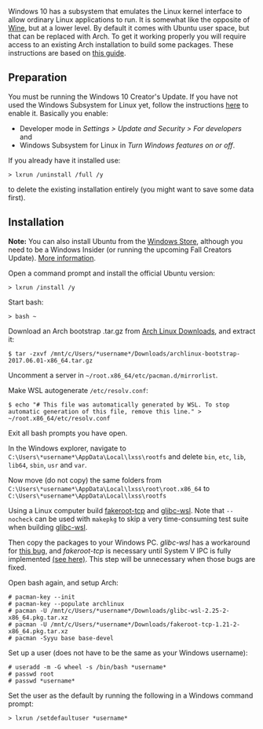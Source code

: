 Windows 10 has a subsystem that emulates the Linux kernel interface to allow ordinary Linux applications to run. It is somewhat like the opposite of [Wine](/index.php/Wine "Wine"), but at a lower level. By default it comes with Ubuntu user space, but that can be replaced with Arch. To get it working properly you will require access to an existing Arch installation to build some packages. These instructions are based on [this guide](https://www.reddit.com/r/bashonubuntuonwindows/comments/5vnne8/howto_installing_arch_on_wsl_manually/).

## Preparation

You must be running the Windows 10 Creator's Update. If you have not used the Windows Subsystem for Linux yet, follow the instructions [here](https://msdn.microsoft.com/en-gb/commandline/wsl/install_guide) to enable it. Basically you enable:

*   Developer mode in *Settings > Update and Security > For developers* and
*   Windows Subsystem for Linux in *Turn Windows features on or off*.

If you already have it installed use:

```
> lxrun /uninstall /full /y

```

to delete the existing installation entirely (you might want to save some data first).

## Installation

**Note:** You can also install Ubuntu from the [Windows Store](https://www.microsoft.com/en-us/store/p/ubuntu/9nblggh4msv6), although you need to be a Windows Insider (or running the upcoming Fall Creators Update). [More information](https://blogs.msdn.microsoft.com/commandline/2017/07/10/ubuntu-now-available-from-the-windows-store/).

Open a command prompt and install the official Ubuntu version:

```
> lxrun /install /y

```

Start bash:

```
> bash ~

```

Download an Arch bootstrap .tar.gz from [Arch Linux Downloads](https://www.archlinux.org/download/), and extract it:

```
$ tar -zxvf /mnt/c/Users/*username*/Downloads/archlinux-bootstrap-2017.06.01-x86_64.tar.gz

```

Uncomment a server in `~/root.x86_64/etc/pacman.d/mirrorlist`.

Make WSL autogenerate `/etc/resolv.conf`:

```
$ echo "# This file was automatically generated by WSL. To stop automatic generation of this file, remove this line." > ~/root.x86_64/etc/resolv.conf

```

Exit all bash prompts you have open.

In the Windows explorer, navigate to `C:\Users\*username*\AppData\Local\lxss\rootfs` and delete `bin`, `etc`, `lib`, `lib64`, `sbin`, `usr` and `var`.

Now move (do not copy) the same folders from `C:\Users\*username*\AppData\Local\lxss\root\root.x86_64` to `C:\Users\*username*\AppData\Local\lxss\rootfs`

Using a Linux computer build [fakeroot-tcp](https://aur.archlinux.org/packages/fakeroot-tcp/) and [glibc-wsl](https://aur.archlinux.org/packages/glibc-wsl/). Note that `--nocheck` can be used with `makepkg` to skip a very time-consuming test suite when building [glibc-wsl](https://aur.archlinux.org/packages/glibc-wsl/).

Then copy the packages to your Windows PC. *glibc-wsl* has a workaround for [this bug](https://github.com/Microsoft/BashOnWindows/issues/1878), and *fakeroot-tcp* is necessary until System V IPC is fully implemented [(see here)](https://github.com/Microsoft/BashOnWindows/issues/1016). This step will be unnecessary when those bugs are fixed.

Open bash again, and setup Arch:

```
# pacman-key --init
# pacman-key --populate archlinux
# pacman -U /mnt/c/Users/*username*/Downloads/glibc-wsl-2.25-2-x86_64.pkg.tar.xz
# pacman -U /mnt/c/Users/*username*/Downloads/fakeroot-tcp-1.21-2-x86_64.pkg.tar.xz
# pacman -Syyu base base-devel

```

Set up a user (does not have to be the same as your Windows username):

```
# useradd -m -G wheel -s /bin/bash *username*
# passwd root
# passwd *username*

```

Set the user as the default by running the following in a Windows command prompt:

```
> lxrun /setdefaultuser *username*

```